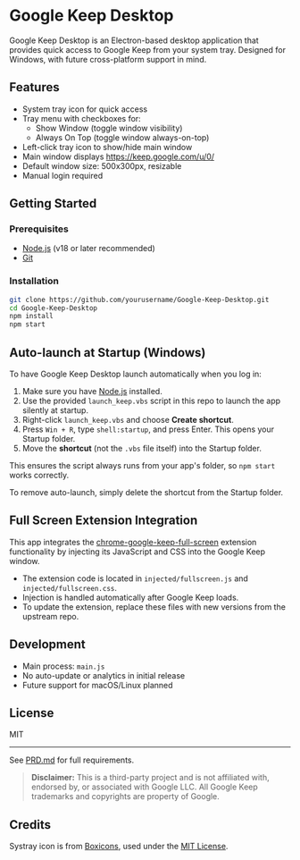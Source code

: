 # Google Keep Desktop

Google Keep Desktop is an Electron-based desktop application that provides quick access to Google Keep from your system tray. Designed for Windows, with future cross-platform support in mind.

## Features
- System tray icon for quick access
- Tray menu with checkboxes for:
    - Show Window (toggle window visibility)
    - Always On Top (toggle window always-on-top)
- Left-click tray icon to show/hide main window
- Main window displays https://keep.google.com/u/0/
- Default window size: 500x300px, resizable
- Manual login required

## Getting Started

### Prerequisites
- [Node.js](https://nodejs.org/) (v18 or later recommended)
- [Git](https://git-scm.com/)

### Installation
```sh
git clone https://github.com/yourusername/Google-Keep-Desktop.git
cd Google-Keep-Desktop
npm install
npm start
```

## Auto-launch at Startup (Windows)

To have Google Keep Desktop launch automatically when you log in:

1. Make sure you have [Node.js](https://nodejs.org/) installed.
2. Use the provided `launch_keep.vbs` script in this repo to launch the app silently at startup.
3. Right-click `launch_keep.vbs` and choose **Create shortcut**.
4. Press `Win + R`, type `shell:startup`, and press Enter. This opens your Startup folder.
5. Move the **shortcut** (not the `.vbs` file itself) into the Startup folder.

This ensures the script always runs from your app's folder, so `npm start` works correctly.

To remove auto-launch, simply delete the shortcut from the Startup folder.

## Full Screen Extension Integration

This app integrates the [chrome-google-keep-full-screen](https://github.com/chrisputnam9/chrome-google-keep-full-screen) extension functionality by injecting its JavaScript and CSS into the Google Keep window.

- The extension code is located in `injected/fullscreen.js` and `injected/fullscreen.css`.
- Injection is handled automatically after Google Keep loads.
- To update the extension, replace these files with new versions from the upstream repo.

## Development
- Main process: `main.js`
- No auto-update or analytics in initial release
- Future support for macOS/Linux planned

## License
MIT

---

See [PRD.md](./PRD.md) for full requirements.

> **Disclaimer:** This is a third-party project and is not affiliated with, endorsed by, or associated with Google LLC. All Google Keep trademarks and copyrights are property of Google.

## Credits

Systray icon is from [Boxicons](https://boxicons.com/), used under the [MIT License](https://github.com/atisawd/boxicons/blob/master/LICENSE).
